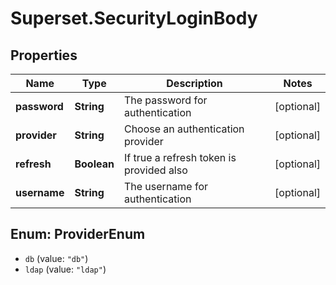 # Superset.SecurityLoginBody

## Properties
Name | Type | Description | Notes
------------ | ------------- | ------------- | -------------
**password** | **String** | The password for authentication | [optional] 
**provider** | **String** | Choose an authentication provider | [optional] 
**refresh** | **Boolean** | If true a refresh token is provided also | [optional] 
**username** | **String** | The username for authentication | [optional] 

<a name="ProviderEnum"></a>
## Enum: ProviderEnum

* `db` (value: `"db"`)
* `ldap` (value: `"ldap"`)


